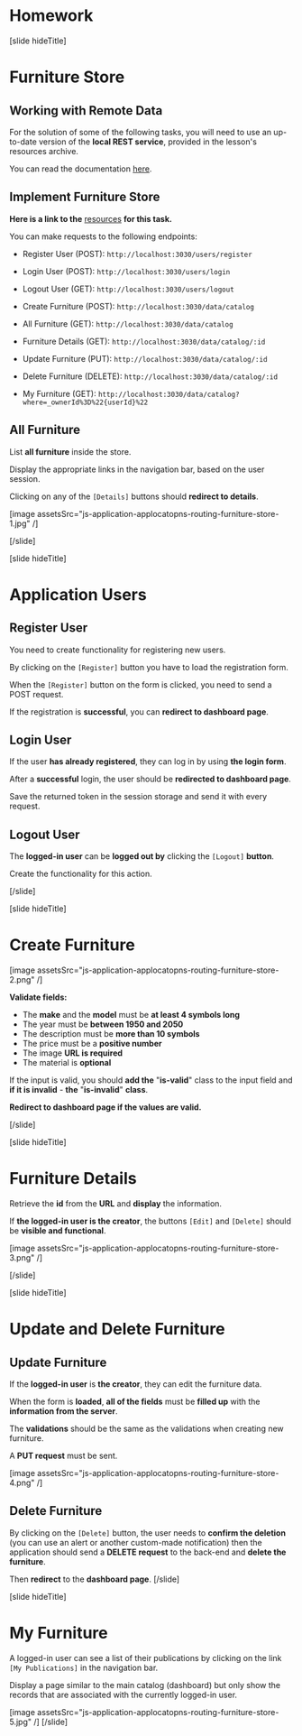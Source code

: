 # Homework

[slide hideTitle]
# Furniture Store

## Working with Remote Data

For the solution of some of the following tasks, you will need to use an up-to-date version of the **local REST service**, provided in the lesson's resources archive. 

You can read the documentation [here](https://github.com/softuni-practice-server/softuni-practice-server).

## Implement Furniture Store

**Here is a link to the** [resources](https://videos.softuni.org/resources/javascript/javascript-applications/JS-Applications-Routing-Resources-NEW.zip) **for this task.**

You can make requests to the following endpoints: 

- Register User (POST): `http://localhost:3030/users/register`
- Login User (POST): `http://localhost:3030/users/login`
- Logout User (GET): `http://localhost:3030/users/logout`

- Create Furniture (POST): `http://localhost:3030/data/catalog`
- All Furniture (GET): `http://localhost:3030/data/catalog`
- Furniture Details (GET): `http://localhost:3030/data/catalog/:id`
- Update Furniture (PUT): `http://localhost:3030/data/catalog/:id`
- Delete Furniture (DELETE): `http://localhost:3030/data/catalog/:id`
- My Furniture (GET): `http://localhost:3030/data/catalog?where=_ownerId%3D%22{userId}%22`

## All Furniture

List **all furniture** inside the store. 

Display the appropriate links in the navigation bar, based on the user session.

Clicking on any of the `[Details]` buttons should **redirect to details**.

[image assetsSrc="js-application-applocatopns-routing-furniture-store-1.jpg" /]

[/slide]

[slide hideTitle]

# Application Users

## Register User

You need to create functionality for registering new users. 

By clicking on the `[Register]` button you have to load the registration form. 

When the `[Register]` button on the form is clicked, you need to send a POST request.

If the registration is **successful**, you can **redirect to dashboard page**.

## Login User

If the user **has already registered**, they can log in by using **the login form**. 

After a **successful** login, the user should be **redirected to dashboard page**. 

Save the returned token in the session storage and send it with every request.

## Logout User

The **logged-in user** can be **logged out by** clicking the `[Logout]` **button**. 

Create the functionality for this action.

[/slide]

[slide hideTitle]

# Create Furniture

[image assetsSrc="js-application-applocatopns-routing-furniture-store-2.png" /]

**Validate fields:**
- The **make** and the **model** must be **at least 4 symbols long**
- The year must be **between 1950 and 2050**
- The description must be **more than 10 symbols**
- The price must be a **positive number**
- The image **URL is required**
- The material is **optional**

If the input is valid, you should **add the** "**is-valid**" class to the input field and **if it is invalid** - **the** "**is-invalid**" **class**.

**Redirect to dashboard page if the values are valid.**

[/slide]

[slide hideTitle]
# Furniture Details

Retrieve the **id** from the **URL** and **display** the information. 

If **the logged-in user is the creator**, the buttons `[Edit]` and `[Delete]` should be **visible and functional**.

[image assetsSrc="js-application-applocatopns-routing-furniture-store-3.png" /]

[/slide]

[slide hideTitle]

# Update and Delete Furniture

## Update Furniture

If the **logged-in user** is **the creator**, they can edit the furniture data. 

When the form is **loaded**, **all of the fields** must be **filled up** with the **information from the server**.

The **validations** should be the same as the validations when creating new furniture.

A **PUT request** must be sent.

[image assetsSrc="js-application-applocatopns-routing-furniture-store-4.png" /]

## Delete Furniture

By clicking on the `[Delete]` button, the user needs to **confirm the deletion** (you can use an alert or another custom-made notification) then the application should send a **DELETE request** to the back-end and **delete the furniture**. 

Then **redirect** to the **dashboard page**.
[/slide]

[slide hideTitle]
# My Furniture
A logged-in user can see a list of their publications by clicking on the link `[My Publications]` in the navigation bar. 

Display a page similar to the main catalog (dashboard) but only show the records that are associated with the currently logged-in user.

[image assetsSrc="js-application-applocatopns-routing-furniture-store-5.jpg" /]
[/slide]
